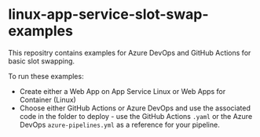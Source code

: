 # linux-app-service-slot-swap-examples

This repositry contains examples for Azure DevOps and GitHub Actions for basic slot swapping.

To run these examples:
- Create either a Web App on App Service Linux or Web Apps for Container (Linux)
- Choose either GitHub Actions or Azure DevOps and use the associated code in the folder to deploy - use the GitHub Actions `.yaml` or the Azure DevOps `azure-pipelines.yml` as a reference for your pipeline.

